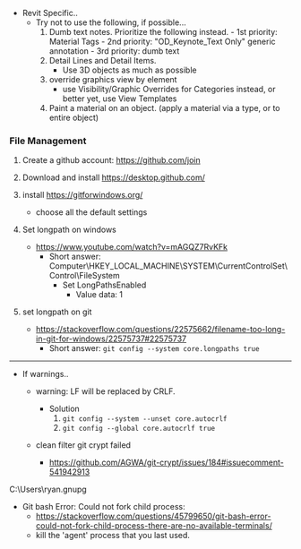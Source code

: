  - Revit Specific..
	 - Try not to use the following, if possible...
		 1. Dumb text notes. Prioritize the following instead.
				 - 1st priority: Material Tags
				 - 2nd priority: "OD_Keynote_Text Only" generic annotation
				 - 3rd priority: dumb text
		 2. Detail Lines and Detail Items. 
			 - Use 3D objects as much as possible
		 3. override graphics view by element
			 - use Visibility/Graphic Overrides for Categories instead, or better yet, use View Templates
		 4. Paint a material on an object. (apply a material via a type, or to entire object)


### File Management

1. Create a github account: https://github.com/join
2. Download and install https://desktop.github.com/
3. install https://gitforwindows.org/
	- choose all the default settings
4. Set longpath on windows 
	- https://www.youtube.com/watch?v=mAGQZ7RvKFk
		- Short answer: Computer\HKEY_LOCAL_MACHINE\SYSTEM\CurrentControlSet\Control\FileSystem
			- Set LongPathsEnabled
				- Value data: 1

5. set longpath on git
	- https://stackoverflow.com/questions/22575662/filename-too-long-in-git-for-windows/22575737#22575737
		- Short answer: `git config --system core.longpaths true`







----------


- If warnings..
  - warning: LF will be replaced by CRLF. 
	- Solution
		1. `git config --system --unset core.autocrlf`
		2. `git config --global core.autocrlf true`


  - clean filter git crypt failed
	  - https://github.com/AGWA/git-crypt/issues/184#issuecomment-541942913




C:\Users\ryan\.gnupg




- Git bash Error: Could not fork child process: 
	- https://stackoverflow.com/questions/45799650/git-bash-error-could-not-fork-child-process-there-are-no-available-terminals/
	- kill the 'agent' process that you last used.
<!--stackedit_data:
eyJoaXN0b3J5IjpbLTIwMDU5Mzk1MTksMjEyOTg2OTcyMywxOD
UwOTE5NTU1LC0xNjA1ODY1NzQzLDE2NzIyMzMyMDEsMTY3NTM1
NzA0MCwtMTg4NzEyNDY4NiwxMDc2MTA5OTI0LDU2NDc3ODk1M1
19
-->